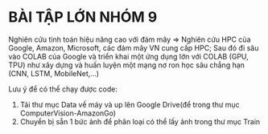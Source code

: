 # BÀI TẬP LỚN NHÓM 9
Nghiên cứu  tình toán hiệu năng cao với đám mây => Nghiên cứu HPC của Google, Amazon, Microsoft, các đám mây VN cung cấp HPC; Sau đó đi sâu vào COLAB của Google và triển khai một ứng dụng lớn với COLAB (GPU, TPU) như xây dựng và huấn luyện một mạng nơ ron học sâu chẳng hạn (CNN, LSTM, MobileNet,...)

Lưu ý để có thể chạy được code:
1. Tải thư mục Data về máy và up lên Google Drive(để trong thư mục ComputerVision-AmazonGo)
2. Chuyển bị sẵn 1 bức ảnh để phân loại có thể lấy ảnh trong thư mục Train
